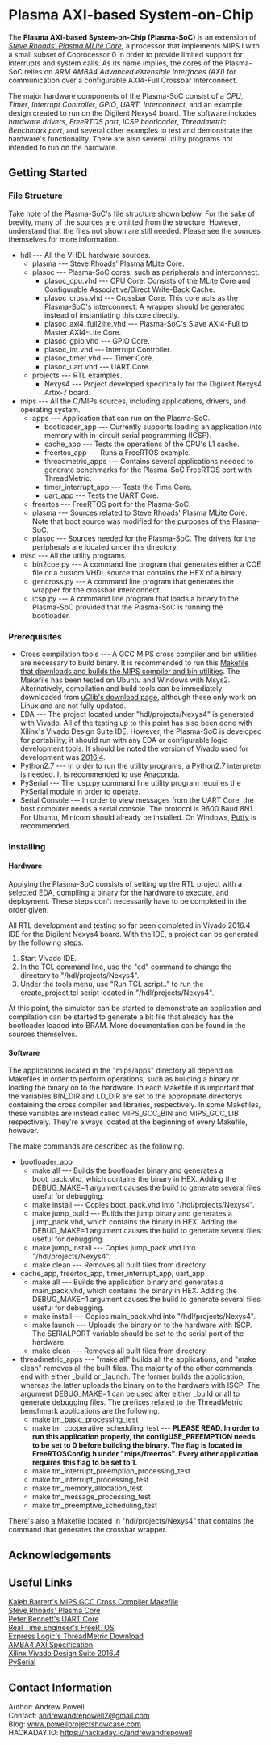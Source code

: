 # Plasma AXI-based System-on-Chip 

The **Plasma AXI-based System-on-Chip (Plasma-SoC)** is an extension of *[Steve Rhoads' Plasma MLite Core](https://opencores.org/project,plasma)*, a processor that implements MIPS I with a small subset of Coprocessor 0 in order to provide limited support for interrupts and system calls. As its name implies, the cores of the Plasma-SoC relies on *ARM AMBA4 Advanced eXtensible Interfaces (AXI)* for communication over a configurable AXI4-Full Crossbar Interconnect.

The major hardware components of the Plasma-SoC consist of a *CPU*, *Timer*, *Interrupt Controller*, *GPIO*, *UART*, *Interconnect*, and an example design created to run on the Digilent Nexys4 board. The software includes *hardware drivers*, *FreeRTOS port*, *ICSP bootloader*, *Threadmetric Benchmark port*, and several other examples to test and demonstrate the hardware's functionality. There are also several utility programs not intended to run on the hardware.

## Getting Started

### File Structure

Take note of the Plasma-SoC's file structure shown below. For the sake of brevity, many of the sources are omitted from the structure. However, understand that the files not shown are still needed. Please see the sources themselves for more information.

+ hdl --- All the VHDL hardware sources. 
   + plasma --- Steve Rhoads' Plasma MLite Core.
   + plasoc --- Plasma-SoC cores, such as peripherals and interconnect. 
      + plasoc_cpu.vhd --- CPU Core. Consists of the MLite Core and Configurable Associative/Direct Write-Back Cache.
      + plasoc_cross.vhd --- Crossbar Core. This core acts as the Plasma-SoC's interconnect. A wrapper should be generated instead of instantiating this core directly.
      + plasoc\_axi4\_full2lite.vhd --- Plasma-SoC's Slave AXI4-Full to Master AXI4-Lite Core.
      + plasoc_gpio.vhd --- GPIO Core.
      + plasoc_int.vhd --- Interrupt Controller.
      + plasoc_timer.vhd --- Timer Core.
      + plasoc_uart.vhd --- UART Core.
   + projects --- RTL examples.
      + Nexys4 --- Project developed specifically for the Digilent Nexys4 Artix-7 board.
+ mips --- All the C/MIPs sources, including applications, drivers, and operating system.
   + apps --- Application that can run on the Plasma-SoC.
      + bootloader_app --- Currently supports loading an application into memory with in-circuit serial programming (ICSP).
      + cache_app --- Tests the operations of the CPU's L1 cache.
      + freertos_app --- Runs a FreeRTOS example.
      + threadmetric_apps --- Contains several applications needed to generate benchmarks for the Plasma-SoC FreeRTOS port with ThreadMetric.
      + timer\_interrupt\_app --- Tests the Time Core. 
      + uart_app --- Tests the UART Core.
   + freertos --- FreeRTOS port for the Plasma-SoC.
   + plasma --- Sources related to Steve Rhoads' Plasma MLite Core. Note that boot source was modified for the purposes of the Plasma-SoC.
   + plasoc --- Sources needed for the Plasma-SoC. The drivers for the peripherals are located under this directory.
+ misc --- All the utility programs.
   + bin2coe.py --- A command line program that generates either a COE file or a custom VHDL source that contains the HEX of a binary.
   + gencross.py --- A command line program that generates the wrapper for the crossbar interconnect.
   + icsp.py --- A command line program that loads a binary to the Plasma-SoC provided that the Plasma-SoC is running the bootloader.

### Prerequisites

+ Cross compilation tools --- A GCC MIPS cross compiler and bin utilities are necessary to build binary. It is recommended to run this [Makefile that downloads and builds the MIPS compiler and bin utilities](https://github.com/ktbarrett/gcc-cross). The Makefile has been tested on Ubuntu and Windows with Msys2. Alternatively, compilation and build tools can be immediately downloaded from [uClib's download page](https://www.uclibc.org/downloads/binaries/0.9.30.1/), although these only work on Linux and are not fully updated.
+ EDA --- The project located under "hdl/projects/Nexys4" is generated with Vivado. All of the testing up to this point has also been done with Xilinx's Vivado Design Suite IDE. However, the Plasma-SoC is developed for portability; it should run with any EDA or configurable logic development tools. It should be noted the version of Vivado used for development was [2016.4](https://www.xilinx.com/support/download.html).
+ Python2.7 --- In order to run the utility programs, a Python2.7 interpreter is needed. It is recommended to use [Anaconda](https://www.continuum.io/downloads).
+ PySerial --- The icsp.py command line utility program requires the [PySerial module](https://github.com/pyserial/pyserial) in order to operate.
+ Serial Console --- In order to view messages from the UART Core, the host computer needs a serial console. The protocol is 9600 Baud 8N1. For Ubuntu, Minicom should already be installed. On Windows, [Putty](http://www.putty.org/) is recommended.

### Installing

#### Hardware

Applying the Plasma-SoC consists of setting up the RTL project with a selected EDA, compiling a binary for the hardware to execute, and deployment. These steps don't necessarily have to be completed in the order given.

All RTL development and testing so far been completed in Vivado 2016.4 IDE for the Digilent Nexys4 board. With the IDE, a project can be generated by the following steps.

1. Start Vivado IDE.
2. In the TCL command line, use the "cd" command to change the directory to "/hdl/projects/Nexys4".
3. Under the tools menu, use "Run TCL script.." to run the create_project.tcl script located in "/hdl/projects/Nexys4".

At this point, the simulator can be started to demonstrate an application and compilation can be started to generate a bit file that already has the bootloader loaded into BRAM. More documentation can be found in the sources themselves.

#### Software

The applications located in the "mips/apps" directory all depend on Makefiles in order to perform operations, such as building a binary or loading the binary on to the hardware. In each Makefile it is important that the variables BIN\_DIR and LD\_DIR are set to the appropriate directorys containing the cross compiler and libraries, respectively. In some Makefiles, these variables are instead called MIPS\_GCC\_BIN and MIPS\_GCC\_LIB respectively. They're always located at the beginning of every Makefile, however.

The make commands are described as the following.

+ bootloader_app
   + make all --- Builds the bootloader binary and generates a boot_pack.vhd, which contains the binary in HEX. Adding the DEBUG\_MAKE=1 argument causes the build to generate several files useful for debugging.
   + make install --- Copies boot_pack.vhd into "/hdl/projects/Nexys4".
   + make jump\_build --- Builds the jump binary and generates a jump\_pack.vhd, which contains the binary in HEX. Adding the DEBUG\_MAKE=1 argument causes the build to generate several files useful for debugging.
   + make jump\_install --- Copies jump\_pack.vhd into "/hdl/projects/Nexys4".
   + make clean --- Removes all built files from directory.
+ cache\_app, freertos\_app, timer\_interrupt\_app, uart\_app
   + make all --- Builds the application binary and generates a main_pack.vhd, which contains the binary in HEX. Adding the DEBUG\_MAKE=1 argument causes the build to generate several files useful for debugging.
   + make install --- Copies main_pack.vhd into "/hdl/projects/Nexys4".
   + make launch --- Uploads the binary on to the hardware with ISCP. The SERIALPORT variable should be set to the serial port of the hardware.
   + make clean --- Removes all built files from directory.
+ threadmetric_apps --- "make all" builds all the applications, and "make clean" removes all the built files. The majority of the other commands end with either \_build or \_launch. The former builds the application, whereas the latter uploads the binary on to the hardware with ISCP. The argument DEBUG\_MAKE=1 can be used after either \_build or all to generate debugging files. The prefixes related to the ThreadMetric benchmark applications are the following.
   + make tm\_basic\_processing\_test 
   + make tm\_cooperative\_scheduling_test --- **PLEASE READ. In order to run this application properly, the configUSE\_PREEMPTION needs to be set to 0 before building the binary. The flag is located in FreeRTOSConfig.h under "mips/freertos". Every other application requires this flag to be set to 1.** 
   + make tm\_interrupt\_preemption\_processing\_test
   + make tm\_interrupt\_processing\_test
   + make tm\_memory\_allocation\_test
   + make tm\_message\_processing\_test
   + make tm\_preemptive\_scheduling\_test

There's also a Makefile located in "hdl/projects/Nexys4" that contains the command that generates the crossbar wrapper.

## Acknowledgements

## Useful Links

[Kaleb Barrett's MIPS GCC Cross Compiler Makefile](https://github.com/ktbarrett/gcc-cross)  
[Steve Rhoads' Plasma Core](https://opencores.org/project,plasma)  
[Peter Bennett's UART Core](https://github.com/pabennett/uart)  
[Real Time Engineer's FreeRTOS](http://www.freertos.org/)  
[Express Logic's ThreadMetric Download](http://rtos.com/DownloadCenter/Thread-MetricForm.php)  
[AMBA4 AXI Specification](http://www.gstitt.ece.ufl.edu/courses/fall15/eel4720_5721/labs/refs/AXI4_specification.pdf)  
[Xilinx Vivado Design Suite 2016.4](https://www.xilinx.com/support/download.html)  
[PySerial](https://github.com/pyserial/pyserial)

## Contact Information

Author: Andrew Powell  
Contact: andrewandrepowell2@gmail.com  
Blog: www.powellprojectshowcase.com  
HACKADAY.IO: https://hackaday.io/andrewandrepowell




